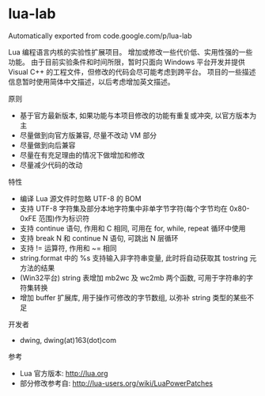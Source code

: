 # lua-lab
Automatically exported from code.google.com/p/lua-lab

Lua 编程语言内核的实验性扩展项目。
增加或修改一些代价低、实用性强的一些功能。
由于目前实验条件和时间所限，暂时只面向 Windows 平台开发并提供 Visual C++ 的工程文件，但修改的代码会尽可能考虑到跨平台。
项目的一些描述信息暂时使用简体中文描述，以后考虑增加英文描述。


原则

- 基于官方最新版本, 如果功能与本项目修改的功能有重复或冲突, 以官方版本为主
- 尽量做到向官方版兼容, 尽量不改动 VM 部分
- 尽量做到向后兼容
- 尽量在有充足理由的情况下做增加和修改
- 尽量减少代码的改动


特性

- 编译 Lua 源文件时忽略 UTF-8 的 BOM
- 支持 UTF-8 字符集及部分本地字符集中非单字节字符(每个字节均在 0x80-0xFE 范围)作为标识符
- 支持 continue 语句, 作用和 C 相同, 可用在 for, while, repeat 循环中使用
- 支持 break N 和 continue N 语句, 可跳出 N 层循环
- 支持 != 运算符, 作用和 ~= 相同
- string.format 中的 %s 支持输入非字符串变量, 此时将自动获取其 tostring 元方法的结果
- (Win32平台) string 表增加 mb2wc 及 wc2mb 两个函数, 可用于字符串的字符集转换
- 增加 buffer 扩展库, 用于操作可修改的字节数组, 以弥补 string 类型的某些不足


开发者

- dwing, dwing(at)163(dot)com


参考

- Lua 官方版本: http://lua.org
- 部分修改参考自: http://lua-users.org/wiki/LuaPowerPatches
